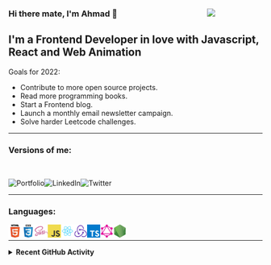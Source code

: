 ### Hi there mate, I'm Ahmad 👋 [<img align="right" width="110px" src="https://www.3weeda.com/img/favicon.png" />][website]

## I'm a Frontend Developer in love with Javascript, React and Web Animation

Goals for 2022: 
- Contribute to more open source projects.
- Read more programming books.
- Start a Frontend blog.
- Launch a monthly email newsletter campaign.
- Solve harder Leetcode challenges.

---

### Versions of me:

<br />
      
[<img align="left" alt="Portfolio" height="30px" width="auto" src="https://img.shields.io/badge/Portfolio-%23000000.svg?style=for-the-badge&logo=firefox&logoColor=#FF7139" />][website]
[<img align="left" alt="LinkedIn" height="30px" width="auto" src="https://img.shields.io/badge/LinkedIn-0077B5?style=for-the-badge&logo=linkedin&logoColor=white" />][linkedin]
[<img align="left" alt="Twitter" height="30px" width="auto" src="https://img.shields.io/badge/Twitter-1DA1F2?style=for-the-badge&logo=twitter&logoColor=white" />][twitter]

<br />

---

### Languages:

<img align="left" alt="HTML5" width="26px" src="https://raw.githubusercontent.com/github/explore/80688e429a7d4ef2fca1e82350fe8e3517d3494d/topics/html/html.png" />
<img align="left" alt="CSS3" width="26px" src="https://raw.githubusercontent.com/github/explore/80688e429a7d4ef2fca1e82350fe8e3517d3494d/topics/css/css.png" />
<img align="left" alt="Sass" width="26px" src="https://raw.githubusercontent.com/github/explore/80688e429a7d4ef2fca1e82350fe8e3517d3494d/topics/sass/sass.png" />
<img align="left" alt="JavaScript" width="26px" src="https://raw.githubusercontent.com/github/explore/80688e429a7d4ef2fca1e82350fe8e3517d3494d/topics/javascript/javascript.png" />
<img align="left" alt="React" width="26px" src="https://raw.githubusercontent.com/github/explore/80688e429a7d4ef2fca1e82350fe8e3517d3494d/topics/react/react.png" />
<img align="left" alt="Redux" width="26px" src="https://raw.githubusercontent.com/github/explore/80688e429a7d4ef2fca1e82350fe8e3517d3494d/topics/redux/redux.png" />
<img align="left" alt="TypeScript" width="26px" src="https://raw.githubusercontent.com/github/explore/e94815998e4e0713912fed477a1f346ec04c3da2/topics/typescript/typescript.png" />
<img align="left" alt="GraphQL" width="26px" src="https://raw.githubusercontent.com/github/explore/80688e429a7d4ef2fca1e82350fe8e3517d3494d/topics/graphql/graphql.png" />
<img align="left" alt="Node.js" width="26px" src="https://raw.githubusercontent.com/github/explore/80688e429a7d4ef2fca1e82350fe8e3517d3494d/topics/nodejs/nodejs.png" />

<br />

---

<details>
 <summary><b>Recent GitHub Activity</b></summary>
  
 <br />
<!--START_SECTION:activity-->
  
 <img align="left" width="47%" src="https://github-readme-stats.vercel.app/api?username=3weeda&theme=algolia&show_icons=true" />
 <img align="left" width="47%" src="https://github-readme-stats.vercel.app/api/top-langs/?username=3weeda&layout=compact" />

<!--END_SECTION:activity-->

</details>


[website]: https://3weeda.com/
[linkedin]: https://www.linkedin.com/in/3weeda/
[twitter]: https://twitter.com/3weeeda

